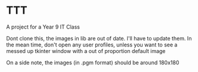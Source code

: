 # TTT
A project for a Year 9 IT Class

Dont clone this, the images in lib are out of date. I'll have to update them.
In the mean time, don't open any user profiles, unless you want to see a messed up tkinter window with a out of proportion default image

On a side note, the images (in .pgm format) should be around 180x180
